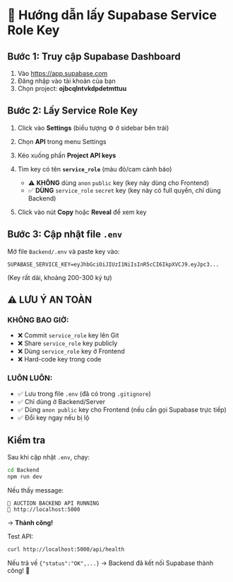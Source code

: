 # 🔑 Hướng dẫn lấy Supabase Service Role Key

## Bước 1: Truy cập Supabase Dashboard

1. Vào https://app.supabase.com
2. Đăng nhập vào tài khoản của bạn
3. Chọn project: **ojbcqlntvkdpdetmttuu**

## Bước 2: Lấy Service Role Key

1. Click vào **Settings** (biểu tượng ⚙️ ở sidebar bên trái)
2. Chọn **API** trong menu Settings
3. Kéo xuống phần **Project API keys**
4. Tìm key có tên **`service_role`** (màu đỏ/cam cảnh báo)
   - ⚠️ **KHÔNG** dùng `anon` `public` key (key này dùng cho Frontend)
   - ✅ **DÙNG** `service_role` `secret` key (key này có full quyền, chỉ dùng Backend)

5. Click vào nút **Copy** hoặc **Reveal** để xem key

## Bước 3: Cập nhật file `.env`

Mở file `Backend/.env` và paste key vào:

```env
SUPABASE_SERVICE_KEY=eyJhbGciOiJIUzI1NiIsInR5cCI6IkpXVCJ9.eyJpc3...
```

(Key rất dài, khoảng 200-300 ký tự)

## ⚠️ LƯU Ý AN TOÀN

### KHÔNG BAO GIỜ:
- ❌ Commit `service_role` key lên Git
- ❌ Share `service_role` key publicly  
- ❌ Dùng `service_role` key ở Frontend
- ❌ Hard-code key trong code

### LUÔN LUÔN:
- ✅ Lưu trong file `.env` (đã có trong `.gitignore`)
- ✅ Chỉ dùng ở Backend/Server
- ✅ Dùng `anon public` key cho Frontend (nếu cần gọi Supabase trực tiếp)
- ✅ Đổi key ngay nếu bị lộ

## Kiểm tra

Sau khi cập nhật `.env`, chạy:

```bash
cd Backend
npm run dev
```

Nếu thấy message:
```
🚀 AUCTION BACKEND API RUNNING
📍 http://localhost:5000
```

→ **Thành công!** 

Test API:
```bash
curl http://localhost:5000/api/health
```

Nếu trả về `{"status":"OK",...}` → Backend đã kết nối Supabase thành công! 🎉
